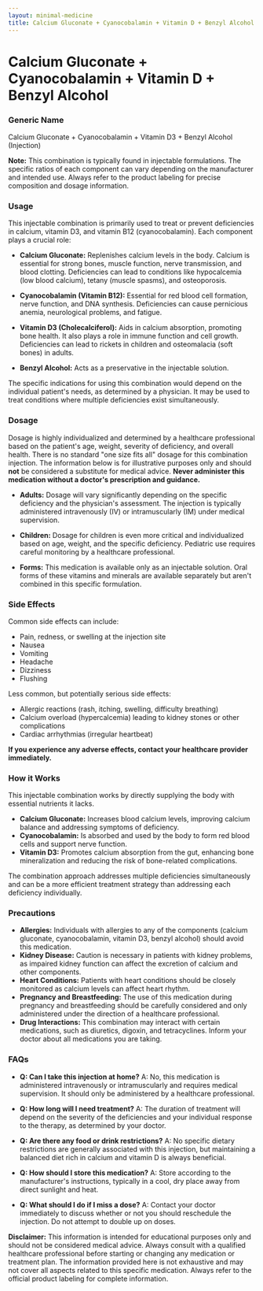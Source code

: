 ```yaml
---
layout: minimal-medicine
title: Calcium Gluconate + Cyanocobalamin + Vitamin D + Benzyl Alcohol
---
```


# Calcium Gluconate + Cyanocobalamin + Vitamin D + Benzyl Alcohol
### Generic Name
Calcium Gluconate + Cyanocobalamin + Vitamin D3 + Benzyl Alcohol (Injection)

**Note:** This combination is typically found in injectable formulations.  The specific ratios of each component can vary depending on the manufacturer and intended use.  Always refer to the product labeling for precise composition and dosage information.

### Usage

This injectable combination is primarily used to treat or prevent deficiencies in calcium, vitamin D3, and vitamin B12 (cyanocobalamin).  Each component plays a crucial role:

* **Calcium Gluconate:**  Replenishes calcium levels in the body. Calcium is essential for strong bones, muscle function, nerve transmission, and blood clotting. Deficiencies can lead to conditions like hypocalcemia (low blood calcium), tetany (muscle spasms), and osteoporosis.

* **Cyanocobalamin (Vitamin B12):**  Essential for red blood cell formation, nerve function, and DNA synthesis. Deficiencies can cause pernicious anemia, neurological problems, and fatigue.

* **Vitamin D3 (Cholecalciferol):** Aids in calcium absorption, promoting bone health. It also plays a role in immune function and cell growth. Deficiencies can lead to rickets in children and osteomalacia (soft bones) in adults.

* **Benzyl Alcohol:** Acts as a preservative in the injectable solution.


The specific indications for using this combination would depend on the individual patient's needs, as determined by a physician. It may be used to treat conditions where multiple deficiencies exist simultaneously.

### Dosage

Dosage is highly individualized and determined by a healthcare professional based on the patient's age, weight, severity of deficiency, and overall health.  There is no standard "one size fits all" dosage for this combination injection.  The information below is for illustrative purposes only and should **not** be considered a substitute for medical advice. **Never administer this medication without a doctor's prescription and guidance.**

* **Adults:**  Dosage will vary significantly depending on the specific deficiency and the physician's assessment.  The injection is typically administered intravenously (IV) or intramuscularly (IM) under medical supervision.

* **Children:** Dosage for children is even more critical and individualized based on age, weight, and the specific deficiency. Pediatric use requires careful monitoring by a healthcare professional.

* **Forms:** This medication is available only as an injectable solution.  Oral forms of these vitamins and minerals are available separately but aren't combined in this specific formulation.

### Side Effects

Common side effects can include:

* Pain, redness, or swelling at the injection site
* Nausea
* Vomiting
* Headache
* Dizziness
* Flushing

Less common, but potentially serious side effects:

* Allergic reactions (rash, itching, swelling, difficulty breathing)
* Calcium overload (hypercalcemia) leading to kidney stones or other complications
* Cardiac arrhythmias (irregular heartbeat)


**If you experience any adverse effects, contact your healthcare provider immediately.**

### How it Works

This injectable combination works by directly supplying the body with essential nutrients it lacks. 

* **Calcium Gluconate:**  Increases blood calcium levels, improving calcium balance and addressing symptoms of deficiency.
* **Cyanocobalamin:**  Is absorbed and used by the body to form red blood cells and support nerve function.
* **Vitamin D3:**  Promotes calcium absorption from the gut, enhancing bone mineralization and reducing the risk of bone-related complications.

The combination approach addresses multiple deficiencies simultaneously and can be a more efficient treatment strategy than addressing each deficiency individually.


### Precautions

* **Allergies:** Individuals with allergies to any of the components (calcium gluconate, cyanocobalamin, vitamin D3, benzyl alcohol) should avoid this medication.
* **Kidney Disease:** Caution is necessary in patients with kidney problems, as impaired kidney function can affect the excretion of calcium and other components.
* **Heart Conditions:**  Patients with heart conditions should be closely monitored as calcium levels can affect heart rhythm.
* **Pregnancy and Breastfeeding:** The use of this medication during pregnancy and breastfeeding should be carefully considered and only administered under the direction of a healthcare professional.
* **Drug Interactions:** This combination may interact with certain medications, such as diuretics, digoxin, and tetracyclines. Inform your doctor about all medications you are taking.


### FAQs

* **Q: Can I take this injection at home?**  A: No, this medication is administered intravenously or intramuscularly and requires medical supervision.  It should only be administered by a healthcare professional.

* **Q: How long will I need treatment?** A: The duration of treatment will depend on the severity of the deficiencies and your individual response to the therapy, as determined by your doctor.

* **Q: Are there any food or drink restrictions?** A: No specific dietary restrictions are generally associated with this injection, but maintaining a balanced diet rich in calcium and vitamin D is always beneficial.

* **Q: How should I store this medication?** A: Store according to the manufacturer's instructions, typically in a cool, dry place away from direct sunlight and heat.

* **Q:  What should I do if I miss a dose?** A: Contact your doctor immediately to discuss whether or not you should reschedule the injection. Do not attempt to double up on doses.


**Disclaimer:** This information is intended for educational purposes only and should not be considered medical advice. Always consult with a qualified healthcare professional before starting or changing any medication or treatment plan.  The information provided here is not exhaustive and may not cover all aspects related to this specific medication. Always refer to the official product labeling for complete information.
